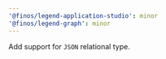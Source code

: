 ```yaml
---
'@finos/legend-application-studio': minor
'@finos/legend-graph': minor
---
```

Add support for `JSON` relational type.